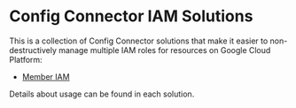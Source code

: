 # Config Connector IAM Solutions

This is a collection of Config Connector solutions that make it easier to non-destructively manage multiple IAM roles for resources on Google Cloud Platform:

- [Member IAM](./kpt/member-iam)

Details about usage can be found in each solution.